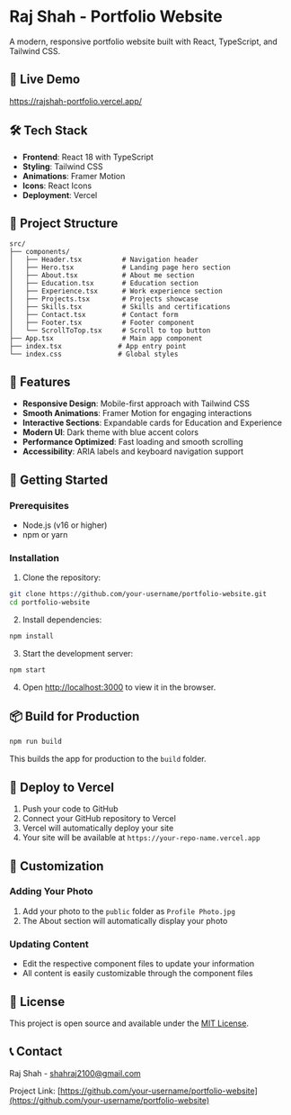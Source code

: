 # Raj Shah - Portfolio Website

A modern, responsive portfolio website built with React, TypeScript, and Tailwind CSS.

## 🚀 Live Demo

https://rajshah-portfolio.vercel.app/

## 🛠️ Tech Stack

- **Frontend**: React 18 with TypeScript
- **Styling**: Tailwind CSS
- **Animations**: Framer Motion
- **Icons**: React Icons
- **Deployment**: Vercel

## 📁 Project Structure

```
src/
├── components/
│   ├── Header.tsx          # Navigation header
│   ├── Hero.tsx            # Landing page hero section
│   ├── About.tsx           # About me section
│   ├── Education.tsx       # Education section
│   ├── Experience.tsx      # Work experience section
│   ├── Projects.tsx        # Projects showcase
│   ├── Skills.tsx          # Skills and certifications
│   ├── Contact.tsx         # Contact form
│   ├── Footer.tsx          # Footer component
│   └── ScrollToTop.tsx     # Scroll to top button
├── App.tsx                 # Main app component
├── index.tsx              # App entry point
└── index.css              # Global styles
```

## 🎨 Features

- **Responsive Design**: Mobile-first approach with Tailwind CSS
- **Smooth Animations**: Framer Motion for engaging interactions
- **Interactive Sections**: Expandable cards for Education and Experience
- **Modern UI**: Dark theme with blue accent colors
- **Performance Optimized**: Fast loading and smooth scrolling
- **Accessibility**: ARIA labels and keyboard navigation support

## 🚀 Getting Started

### Prerequisites

- Node.js (v16 or higher)
- npm or yarn

### Installation

1. Clone the repository:
```bash
git clone https://github.com/your-username/portfolio-website.git
cd portfolio-website
```

2. Install dependencies:
```bash
npm install
```

3. Start the development server:
```bash
npm start
```

4. Open [http://localhost:3000](http://localhost:3000) to view it in the browser.

## 📦 Build for Production

```bash
npm run build
```

This builds the app for production to the `build` folder.

## 🚀 Deploy to Vercel

1. Push your code to GitHub
2. Connect your GitHub repository to Vercel
3. Vercel will automatically deploy your site
4. Your site will be available at `https://your-repo-name.vercel.app`

## 📝 Customization

### Adding Your Photo
1. Add your photo to the `public` folder as `Profile Photo.jpg`
2. The About section will automatically display your photo

### Updating Content
- Edit the respective component files to update your information
- All content is easily customizable through the component files

## 📄 License

This project is open source and available under the [MIT License](LICENSE).

## 📞 Contact

Raj Shah - [shahraj2100@gmail.com](mailto:shahraj2100@gmail.com)

Project Link: [https://github.com/your-username/portfolio-website](https://github.com/your-username/portfolio-website)
